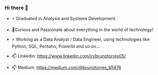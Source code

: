 ### Hi there 👋

<!--
**Brunotorres15/Brunotorres15** is a ✨ _special_ ✨ repository because its `README.md` (this file) appears on your GitHub profile.

Here are some ideas to get you started:

- 🔭 I’m currently working on ...
- 🌱 I’m currently learning ...
- 👯 I’m looking to collaborate on ...
- 🤔 I’m looking for help with ...
- 💬 Ask me about ...
- 📫 How to reach me: ...
- 😄 Pronouns: ...
- ⚡ Fun fact: ...
-->
- ⚡ Graduated in Analysis and Systems Development.
- 🔭Curious and Passionate about everything in the world of technology!
- ⚡ Working as a Data Analyst / Data Engineer, using technologies like Python, SQL, Pentaho, Powerbi and so on...

- 📫 Linkedin: https://www.linkedin.com/in/brunotorres05/
- 📫 Medium: https://medium.com/@brunotorres_85976
